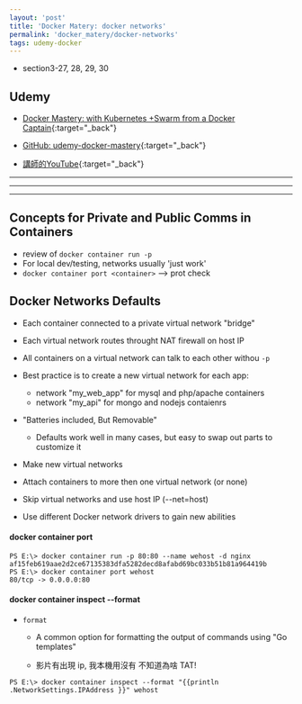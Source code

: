 ```yaml
---
layout: 'post'
title: 'Docker Matery: docker networks'
permalink: 'docker_matery/docker-networks'
tags: udemy-docker 
---
```


- section3-27, 28, 29, 30

## Udemy

- [Docker Mastery: with Kubernetes +Swarm from a Docker Captain](https://www.udemy.com/course/docker-mastery/){:target="_back"}

- [GitHub: udemy-docker-mastery](https://github.com/BretFisher/udemy-docker-mastery){:target="_back"}

- [講師的YouTube](https://www.youtube.com/channel/UC0NErq0RhP51iXx64ZmyVfg){:target="_back"}

---
---
---

## Concepts for Private and Public Comms in Containers

- review of `docker container run -p`
- For local dev/testing, networks usually 'just work'
- `docker container port <container>` --> prot check


## Docker Networks Defaults 

- Each container connected to a private virtual network "bridge"
- Each virtual network routes throught NAT firewall on host IP
- All containers on a virtual network can talk to each other withou `-p`
- Best practice is to create a new virtual network for each app:
   - network "my_web_app" for mysql and php/apache containers
   - network "my_api" for mongo and nodejs contaienrs

- "Batteries included, But Removable"
   - Defaults work well in many cases, but easy to swap out parts to customize it
- Make new virtual networks
- Attach containers to more then one virtual network (or none)
- Skip virtual networks and use host IP (--net=host)
- Use different Docker network drivers to gain new abilities


#### docker container port <container-name>

~~~
PS E:\> docker container run -p 80:80 --name wehost -d nginx
af15feb619aae2d2ce67135383dfa5282decd8afabd69bc033b51b81a964419b
PS E:\> docker container port wehost
80/tcp -> 0.0.0.0:80
~~~

 
#### docker container inspect --format

- `format`

   - A common option for formatting the output of commands using "Go templates"

   - 影片有出現 ip, 我本機用沒有 不知道為啥 TAT! 
   
~~~
PS E:\> docker container inspect --format "{{println .NetworkSettings.IPAddress }}" wehost

~~~
